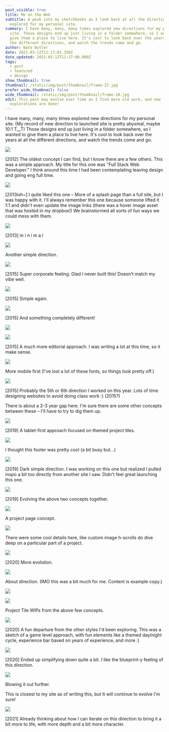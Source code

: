 ```yaml
---
post_visible: true
title: Me on the Web
subtitle: A peak into my sketchbooks as I look back at all the directions I've
  explored for my personal site.
summary: I have many, many, many times explored new directions for my personal
  site. Those designs end up just living in a folder somewhere, so I wanted to
  give them a place to live here. It's cool to look back over the years at all
  the different directions, and watch the trends come and go.
author: Nate Butler
date: 2021-03-12T11:17:01.350Z
date_updated: 2021-03-12T11:17:00.000Z
tags:
  - post
  - featured
  - design
show_thumbnail: true
thumbnail: /static/img/post/thumbnail/frame-27.jpg
prefer_wide_thumbnail: false
wide_thumbnail: /static/img/post/thumbnail/frame-28.jpg
edit: This post may evolve over time as I find more old work, and new
  explorations are done!
---
```

I have many, many, many times explored new directions for my personal site. (My record of new direction to launched site is pretty abysmal, maybe 10:1 T__T) Those designs end up just living in a folder somewhere, so I wanted to give them a place to live here. It's cool to look back over the years at all the different directions, and watch the trends come and go.

![](https://uploads-ssl.webflow.com/60453108a750bf32c24d79eb/604bb40635e9c957609d0359_Screen%20Shot%202021-03-12%20at%2010.33.10%20AM.png)

\[2012] The oldest concept I can find, but I know there are a few others. This was a simple approach. My title for this one was "Full Stack Web Developer." I think around this time I had been contemplating leaving design and going eng full time.

![](https://uploads-ssl.webflow.com/60453108a750bf32c24d79eb/604bb505e9349f61cec6c341_Screen%20Shot%202021-03-12%20at%2010.34.56%20AM.png)

\[2013ish~] I quite liked this one – More of a splash page than a full site, but I was happy with it. I'll always remember this one because someone lifted it 1:1 and didn't even update the image links (there was a hover image asset that was hosted in my dropbox!) We brainstormed all sorts of fun ways we could mess with them.

![](https://uploads-ssl.webflow.com/60453108a750bf32c24d79eb/604bba7365053bcfe997c76d_Screen%20Shot%202021-03-12%20at%2010.52.15%20AM.png)

\[2013] m i n i m a l

![](https://uploads-ssl.webflow.com/60453108a750bf32c24d79eb/604e6aaca35a42ce3746f80a_Screenshot%202013-12-15%2019.07.50.jpeg)

Another simple direction.

![](https://uploads-ssl.webflow.com/60453108a750bf32c24d79eb/604bbac964788fa9180d6c18_Screen%20Shot%202021-03-12%20at%2010.57.02%20AM.png)

\[2015] Super corporate feeling. Glad I never built this! Doesn't match my vibe well.

![](https://uploads-ssl.webflow.com/60453108a750bf32c24d79eb/604bbaf3e9349f7a7dc6dc3b_Screen%20Shot%202021-03-12%20at%2010.57.34%20AM.png)

\[2015] Simple again.

![](https://uploads-ssl.webflow.com/60453108a750bf32c24d79eb/604bbb18c2e0fa38d3c3262b_v4-d1.png)

\[2015] And something completely different!

![](https://uploads-ssl.webflow.com/60453108a750bf32c24d79eb/604bba84983bbbf5ca688cfe_Screen%20Shot%202021-03-12%20at%2010.55.58%20AM.png)

![](https://uploads-ssl.webflow.com/60453108a750bf32c24d79eb/604bba9457aac10127329de5_Screen%20Shot%202021-03-12%20at%2010.56.23%20AM.png)

\[2015] A much more editorial approach. I was writing a lot at this time, so it make sense.

![](https://uploads-ssl.webflow.com/60453108a750bf32c24d79eb/604bbb3c4ff35771de905edd_Screen%20Shot%202021-03-12%20at%2011.00.03%20AM.png)

More mobile first (I've lost a lot of these fonts, so things look pretty off.)

![](https://uploads-ssl.webflow.com/60453108a750bf32c24d79eb/604bbb590e0fb42da5ec0730_Screen%20Shot%202021-03-12%20at%2011.00.21%20AM.png)

\[2015] Probably the 5th or 6th direction I worked on this year. Lots of time designing websites to avoid doing class work :) (2015?)

There is about a 2-3 year gap here. I'm sure there are some other concepts between these – I'll have to try to dig them up.

![](https://uploads-ssl.webflow.com/60453108a750bf32c24d79eb/604bda8003b5a73bb1af843c_Screen%20Shot%202021-03-12%20at%201.11.03%20PM.png)

\[2019] A tablet-first approach focused on themed project tiles.

![](https://uploads-ssl.webflow.com/60453108a750bf32c24d79eb/604bda957f9d024fed9920ab_Screen%20Shot%202021-03-12%20at%201.11.32%20PM.png)

I thought this footer was pretty cool (a bit busy but...)

![](https://uploads-ssl.webflow.com/60453108a750bf32c24d79eb/604bdabf571e781647ee0a07_Screen%20Shot%202021-03-12%20at%201.11.56%20PM.png)

\[2019] Dark simple direction. I was working on this one but realized I pulled inspo a bit too directly from another site I saw. Didn't feel great launching this one.

![](https://uploads-ssl.webflow.com/60453108a750bf32c24d79eb/604bdaf3ec4a8283ba115281_Screen%20Shot%202021-03-12%20at%201.12.21%20PM.png)

\[2019] Evolving the above two concepts together.

![](https://uploads-ssl.webflow.com/60453108a750bf32c24d79eb/604bdb08d36352cfc56f0fab_Screen%20Shot%202021-03-12%20at%201.12.47%20PM.png)

A project page concept.

![](https://uploads-ssl.webflow.com/60453108a750bf32c24d79eb/604bdb1ae25b437f1ebb5bb3_Screen%20Shot%202021-03-12%20at%201.13.11%20PM.png)

There were some cool details here, like custom image h-scrolls do dive deep on a particular part of a project.

![](https://uploads-ssl.webflow.com/60453108a750bf32c24d79eb/604bdb4460ff3e0da9b23af7_Screen%20Shot%202021-03-12%20at%201.13.32%20PM.png)

\[2020] More evolution.

![](https://uploads-ssl.webflow.com/60453108a750bf32c24d79eb/604bdb52e37b94ea500a2f92_Screen%20Shot%202021-03-12%20at%201.13.51%20PM.png)

About direction. (IMO this was a bit much for me. Content is example copy.)

![](https://uploads-ssl.webflow.com/60453108a750bf32c24d79eb/604bdb893e5bf650f5cef35d_Screen%20Shot%202021-03-12%20at%201.14.24%20PM.png)

![](https://uploads-ssl.webflow.com/60453108a750bf32c24d79eb/604bdbc3cc0083bc091c6a8e_Screen%20Shot%202021-03-12%20at%201.23.02%20PM.png)

Project Tile WIPs from the above few concepts.

![](https://uploads-ssl.webflow.com/60453108a750bf32c24d79eb/604bcbccd49140d58a82c8e8_IMG_0205.jpg)

\[2020] A fun departure from the other styles I'd been exploring. This was a sketch of a game level approach, with fun elements like a themed day/night cycle, experience bar based on years of experience, and more :)

![](https://uploads-ssl.webflow.com/60453108a750bf32c24d79eb/604bdbf97f9d0275859923a9_Screen%20Shot%202021-03-12%20at%201.15.42%20PM.png)

\[2020] Ended up simplifying down quite a bit. I like the blueprint-y feeling of this direction.

![](https://uploads-ssl.webflow.com/60453108a750bf32c24d79eb/604bdc1b2ba0d679dc12a6e9_Screen%20Shot%202021-03-12%20at%201.16.45%20PM.png)

Blowing it out further.

This is closest to my site as of writing this, but It will continue to evolve I'm sure!

![](https://uploads-ssl.webflow.com/60453108a750bf32c24d79eb/604bdc637a2c856e887b0ab7_Screen%20Shot%202021-03-12%20at%201.25.48%20PM.png)

\[2021] Already thinking about how I can iterate on this direction to bring it a bit more to life, with more depth and a bit more character.